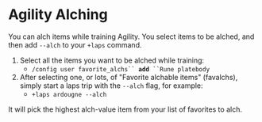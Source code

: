 # Agility Alching

You can alch items while training Agility. You select items to be alched, and then add `--alch` to your `+laps` command.

1. Select all the items you want to be alched while training:
   * `/config user favorite_alchs`` `**`add`**` ``Rune platebody`
2. After selecting one, or lots, of "Favorite alchable items" (favalchs), simply start a laps trip with the `--alch` flag, for example:
   * `+laps ardougne --alch`

It will pick the highest alch-value item from your list of favorites to alch.&#x20;
